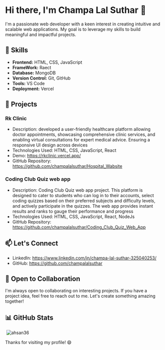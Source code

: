 # Hi there, I'm Champa Lal Suthar 👋

I'm a passionate web developer with a keen interest in creating intuitive and scalable web applications. My goal is to leverage my skills to build meaningful and impactful projects.

## 🚀 Skills

- **Frontend:**  HTML, CSS, JavaScript
- **FrameWork:**  Raect 
- **Database:** MongoDB
- **Version Control:** Git, GitHub
- **Tools:** VS Code
- **Deployment:** Vercel


## 🌱 Projects

### Rk Clinic

- Description: developed a user-friendly healthcare platform allowing doctor appointments, showcasing comprehensive clinic services, and enabling virtual consultations for expert medical advice. Ensuring a responsive UI design across devices
- Technologies Used: HTML, CSS, JavaScript, React
- Demo:  https://rkclinic.vercel.app/
- GitHub Repository: https://github.com/champalalsuthar/Hospital_Wabsite

### Coding Club Quiz web app

- Description: Coding Club Quiz web app project. This platform is designed to cater to students who can log in to their accounts, select coding quizzes based on their preferred subjects and difficulty levels, and actively participate in the quizzes. The web app provides instant results and ranks to gauge their performance and progress
- Technologies Used: HTML, CSS, JavaScript, React, NodeJs 
- GitHub Repository: https://github.com/champalalsuthar/Coding_Club_Quiz_Web_App

## 📫 Let's Connect

- LinkedIn: https://www.linkedin.com/in/champa-lal-suthar-325040253/
- GitHub: https://github.com/champalalsuthar

## 🤝 Open to Collaboration

I'm always open to collaborating on interesting projects. If you have a project idea, feel free to reach out to me. Let's create something amazing together!

## 📊 GitHub Stats


<!---<p><img align="left" src="https://github-readme-stats.vercel.app/api/top-langs?username=champalalsuthar&show_icons=true&locale=en&layout=compact" alt="ahsan36" /></p>--->

<p>&nbsp;<img align="center" src="https://github-readme-stats.vercel.app/api?username=champalalsuthar&show_icons=true&locale=en" alt="ahsan36" /></p>

<!---<p><img align="center" src="https://github-readme-streak-stats.herokuapp.com/?user=champalalsuthar&" alt="ahsan36" /></p>--->

Thanks for visiting my profile! 😄
